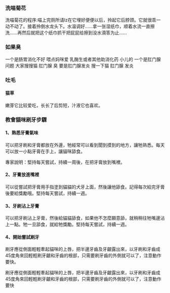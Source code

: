 

### 洗喵菊花

洗喵菊花的程序:喵上完厕所请lz在它埋好便便以后，拎起它后脖颈。它就很乖一动不动了。接着拎倒水龙头下。水温调好……拿一张湿纸巾，顺着水流一直擦洗……再然后就把这个纸巾抓干把屁屁给擦到没水滴答为止……

### 如果臭

一个是肠胃消化不好 喂点妈咪爱 乳酶生或者其他助消化药 小儿的
一个是肛门腺问题 大家搜搜猫 肛门腺 臭
要是肛门腺发炎 搜一下猫 肛门腺 发炎

### 吐毛

#### 猫草

嫩芽它比较爱吃，长长了后剪短，汁液它也喜欢。



### 教會貓咪刷牙步驟

#### 1、熟悉牙膏氣味

可以把牙刷和牙膏都放在外邊，牠經常可以看到聞到摸到的地方，讓牠熟悉。每天可以放一小點牙膏在手上，讓貓咪舔食。

專家說明：堅持每天嘗試，持續一周後，在把牙膏放到嘴裡。

#### 2、牙膏放進嘴裡

可以從嘗試把牙膏用手指塗到貓貓的犬牙上面，然後讓他舔食。記得每次給完牙膏後要給獎勵哦。堅持每天嘗試，持續一週。

#### 3、牙刷沾上牙膏

可以把牙刷沾上牙膏，然後給貓貓舔食，如果他不怎麼願意舔，就稍稍往牠嘴邊沾上一點。牠一旦舔食，就給牠獎勵。堅持每天嘗試，持續一週。

#### 4、開始嘗試刷牙

刷牙應從側面輕輕牽起貓咪的上唇，把半邊牙齒及牙齦露出來，以牙刷和牙齒成45度角來回輕輕刷牙齦和牙齒的根部，只需要刷牙齒的外側就可以了，注意動作要快。





刷牙應從側面輕輕牽起貓咪的上唇，把半邊牙齒及牙齦露出來，以牙刷和牙齒成45度角來回輕輕刷牙齦和牙齒的根部，只需要刷牙齒的外側就可以了，注意動作要快
